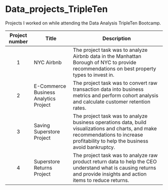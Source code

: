 # Data_projects_TripleTen
Projects I worked on while attending the Data Analysis TripleTen Bootcamp.


| Project number | Title | Description |
| :-----------: | ----------- |----------- |
| 1 | NYC Airbnb| The project task was to analyze Airbnb data in the Manhattan Borough of NYC to provide recommendations on best property types to invest in. |
| 2 | E-Commerce Business Analytics Project | The project task was to convert raw transaction data into business metrics and perform cohort analysis and calculate customer retention rates. |
| 3 | Saving Superstore Project | The project task was to analyze business operations data, build visualizations and charts, and make recommendations to increase profitability to help the business avoid bankruptcy. |
| 4 | Superstore Returns Project | The project task was to analyze raw product return data to help the CEO understand what is causing returns and provide insights and action items to reduce returns. |
